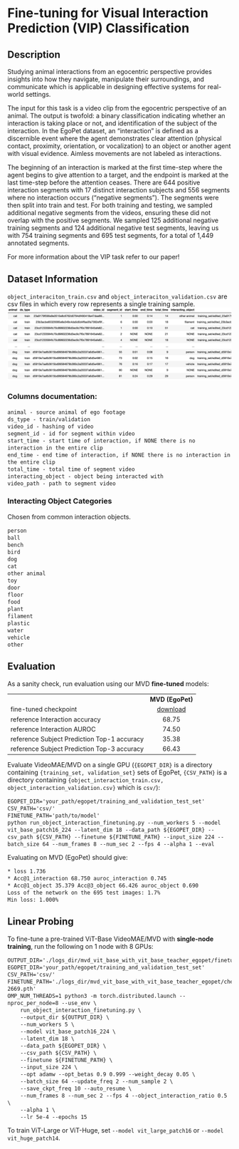 # Fine-tuning for Visual Interaction Prediction (VIP) Classification

## Description
Studying animal interactions from an egocentric perspective provides insights into how they navigate, manipulate their surroundings, and communicate which is applicable in designing effective systems for real-world settings.

The input for this task is a video clip from the egocentric perspective of an animal. The output is twofold: a binary classification indicating whether an interaction is taking place or not, and identification of the subject of the interaction. In the EgoPet dataset, an “interaction” is defined as a discernible event where the agent demonstrates clear attention (physical contact, proximity, orientation, or vocalization) to an object or another agent with visual evidence. Aimless movements are not labeled as interactions.

The beginning of an interaction is marked at the first time-step where the agent begins to give attention to a target, and the endpoint is marked at the last time-step before the attention ceases. There are 644 positive interaction segments with 17 distinct interaction subjects and 556 segments where no interaction occurs (“negative segments”). The segments were then split into train and test. For both training and testing, we sampled additional negative segments from the videos, ensuring these did not overlap with the positive segments. We sampled 125 additional negative training segments and 124 additional negative test segments, leaving us with 754 training segments and 695 test segments, for a total of 1,449 annotated segments.

For more information about the VIP task refer to our paper! 

## Dataset Information
`object_interaciton_train.csv` and `object_interaciton_validation.csv` are csv files in which every row represents a single training sample.
![alt text](images/object_interaction_dataframe.png "")

### Columns documentation:
```
animal - source animal of ego footage
ds_type - train/validation
video_id - hashing of video
segment_id - id for segment within video
start_time - start time of interaction, if NONE there is no interaction in the entire clip
end_time - end time of interaction, if NONE there is no interaction in the entire clip
total_time - total time of segment video
interacting_object - object being interacted with
video_path - path to segment video
```

### Interacting Object Categories
Chosen from common interaction objects.
```
person
ball
bench
bird
dog
cat
other animal
toy
door
floor
food
plant
filament
plastic
water
vehicle
other
```

## Evaluation

As a sanity check, run evaluation using our MVD **fine-tuned** models:

<table><tbody>
<!-- START TABLE -->
<!-- TABLE HEADER -->
<th valign="bottom"></th>
<th valign="bottom">MVD (EgoPet)</th>
<!-- TABLE BODY -->
<tr><td align="left">fine-tuned checkpoint</td>
<td align="center"><a href="https://drive.google.com/file/d/1m9ssA4IGRRtwpymxob_8EEKDHGYZUZoh/view?usp=sharing">download</a></td>
</tr>
<tr><td align="left">reference Interaction accuracy</td>
<td align="center">68.75</td>
</tr>
</tr>
<tr><td align="left">reference Interaction AUROC</td>
<td align="center">74.50</td>
</tr>
</tr>
<tr><td align="left">reference Subject Prediction Top-1 accuracy</td>
<td align="center">35.38</td>
</tr>
</tr>
<tr><td align="left">reference Subject Prediction Top-3 accuracy</td>
<td align="center">66.43</td>
</tr>
</tbody></table>

Evaluate VideoMAE/MVD on a single GPU (`{EGOPET_DIR}` is a directory containing `{training_set, validation_set}` sets of EgoPet, `{CSV_PATH}` is a directory containing `{object_interaction_train.csv, object_interaction_validation.csv}` which is `csv/`):
```
EGOPET_DIR='your_path/egopet/training_and_validation_test_set'
CSV_PATH='csv/'
FINETUNE_PATH='path/to/model'
python run_object_interaction_finetuning.py --num_workers 5 --model vit_base_patch16_224 --latent_dim 18 --data_path ${EGOPET_DIR} --csv_path ${CSV_PATH} --finetune ${FINETUNE_PATH} --input_size 224 --batch_size 64 --num_frames 8 --num_sec 2 --fps 4 --alpha 1 --eval
```
Evaluating on MVD (EgoPet) should give:
```
* loss 1.736
* Acc@1_interaction 68.750 auroc_interaction 0.745
* Acc@1_object 35.379 Acc@3_object 66.426 auroc_object 0.690
Loss of the network on the 695 test images: 1.7%
Min loss: 1.000%
```

## Linear Probing

To fine-tune a pre-trained ViT-Base VideoMAE/MVD with **single-node training**, run the following on 1 node with 8 GPUs:
```
OUTPUT_DIR='./logs_dir/mvd_vit_base_with_vit_base_teacher_egopet/finetune_on_object_interaction'
EGOPET_DIR='your_path/egopet/training_and_validation_test_set'
CSV_PATH='csv/'
FINETUNE_PATH='./logs_dir/mvd_vit_base_with_vit_base_teacher_egopet/checkpoint-2669.pth'
OMP_NUM_THREADS=1 python3 -m torch.distributed.launch --nproc_per_node=8 --use_env \
    run_object_interaction_finetuning.py \
    --output_dir ${OUTPUT_DIR} \
    --num_workers 5 \
    --model vit_base_patch16_224 \
    --latent_dim 18 \
    --data_path ${EGOPET_DIR} \
    --csv_path ${CSV_PATH} \
    --finetune ${FINETUNE_PATH} \
    --input_size 224 \
    --opt adamw --opt_betas 0.9 0.999 --weight_decay 0.05 \
    --batch_size 64 --update_freq 2 --num_sample 2 \
    --save_ckpt_freq 10 --auto_resume \
    --num_frames 8 --num_sec 2 --fps 4 --object_interaction_ratio 0.5 \
    --alpha 1 \
    --lr 5e-4 --epochs 15
```
To train ViT-Large or ViT-Huge, set `--model vit_large_patch16` or `--model vit_huge_patch14`.